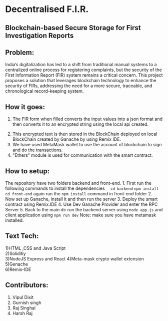 # Decentralised F.I.R.

## Blockchain-based Secure Storage for First Investigation Reports

## Problem:

India’s digitalization has led to a shift from traditional manual systems to a centralized online process for registering complaints, but the security of the First Information Report (FIR) system remains a critical concern. This project proposes a solution that leverages blockchain technology to enhance the security of FIRs, addressing the need for a more secure, traceable, and chronological record-keeping system.

## How it goes:

1. The FIR form when filled converts the input values into a json format and then converts it to an encrypted string using the local api created.

2) This encrypted text is then stored in the BlockChain deployed on local BlockChain created by Ganache by using Remix IDE.
3) We have used MetaMask wallet to use the account of blockchain to sign and do the transactions.
4) "Ethers" module is used for communication with the smart contract.

## How to setup:

The repository have two folders backend and front-end. 1. First run the following commands to install the dependencies
`   cd backend
  `
`npm install`
`cd front-end`
again run the `npm install` command in front-end folder 2. Now set up Ganache, install it and then run the server 3. Deploy the smart contract using Remix.IDE 4. Use Dev Ganache Provider and enter the RPC Server 5. Back to the main dir run the backend server using `node app.js` and client application using `npm run dev`
Note: make sure you have metamask installed.

## Text Tech:

1)HTML ,CSS and Java Script  
2)Soliditiy  
3)NodeJS Express and React
4)Meta-mask crypto wallet extension  
5)Genache  
6)Remix-IDE

## Contributors:

1. Vipul Dixit
2. Gurnish singh
3. Raj Singhal
4. Harsh Raj

